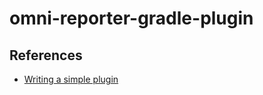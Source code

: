 # omni-reporter-gradle-plugin

## References

- [Writing a simple plugin](https://docs.gradle.org/current/userguide/custom_plugins.html)